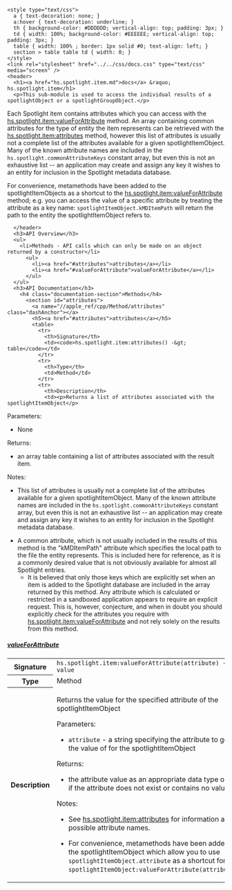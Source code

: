     <style type="text/css">
      a { text-decoration: none; }
      a:hover { text-decoration: underline; }
      th { background-color: #DDDDDD; vertical-align: top; padding: 3px; }
      td { width: 100%; background-color: #EEEEEE; vertical-align: top; padding: 3px; }
      table { width: 100% ; border: 1px solid #0; text-align: left; }
      section > table table td { width: 0; }
    </style>
    <link rel="stylesheet" href="../../css/docs.css" type="text/css" media="screen" />
    <header>
      <h1><a href="hs.spotlight.item.md">docs</a> &raquo; hs.spotlight.item</h1>
      <p>This sub-module is used to access the individual results of a spotlightObject or a spotlightGroupObject.</p>
<p>Each Spotlight item contains attributes which you can access with the <a href="#valueForAttribute">hs.spotlight.item:valueForAttribute</a> method. An array containing common attributes for the type of entity the item represents can be retrieved with the <a href="#attributes">hs.spotlight.item:attributes</a> method, however this list of attributes is usually not a complete list of the attributes available for a given spotlightItemObject. Many of the known attribute names are included in the <code>hs.spotlight.commonAttributeKeys</code> constant array, but even this is not an exhaustive list -- an application may create and assign any key it wishes to an entity for inclusion in the Spotlight metadata database.</p>
<p>For convenience, metamethods have been added to the spotlightItemObjects as a shortcut to the <a href="#valueForAttribute">hs.spotlight.item:valueForAttribute</a> method; e.g. you can access the value of a specific attribute by treating the attribute as a key name: <code>spotlightItemObject.kMDItemPath</code> will return the path to the entity the spotlightItemObject refers to.</p>

      </header>
      <h3>API Overview</h3>
      <ul>
        <li>Methods - API calls which can only be made on an object returned by a constructor</li>
          <ul>
            <li><a href="#attributes">attributes</a></li>
            <li><a href="#valueForAttribute">valueForAttribute</a></li>
          </ul>
      </ul>
      <h3>API Documentation</h3>
        <h4 class="documentation-section">Methods</h4>
          <section id="attributes">
            <a name="//apple_ref/cpp/Method/attributes" class="dashAnchor"></a>
            <h5><a href="#attributes">attributes</a></h5>
            <table>
              <tr>
                <th>Signature</th>
                <td><code>hs.spotlight.item:attributes() -&gt; table</code></td>
              </tr>
              <tr>
                <th>Type</th>
                <td>Method</td>
              </tr>
              <tr>
                <th>Description</th>
                <td><p>Returns a list of attributes associated with the spotlightItemObject</p>
<p>Parameters:</p>
<ul>
<li>None</li>
</ul>
<p>Returns:</p>
<ul>
<li>an array table containing a list of attributes associated with the result item.</li>
</ul>
<p>Notes:</p>
<ul>
<li>This list of attributes is usually not a complete list of the attributes available for a given spotlightItemObject. Many of the known attribute names are included in the <code>hs.spotlight.commonAttributeKeys</code> constant array, but even this is not an exhaustive list -- an application may create and assign any key it wishes to an entity for inclusion in the Spotlight metadata database.</li>
</ul>
<ul>
<li>A common attribute, which is not usually included in the results of this method is the "kMDItemPath" attribute which specifies the local path to the file the entity represents. This is included here for reference, as it is a commonly desired value that is not obviously available for almost all Spotlight entries.<ul>
<li>It is believed that only those keys which are explicitly set when an item is added to the Spotlight database are included in the array returned by this method. Any attribute which is calculated or restricted in a sandboxed application appears to require an explicit request. This is, however, conjecture, and when in doubt you should explicitly check for the attributes you require with <a href="#valueForAttribute">hs.spotlight.item:valueForAttribute</a> and not rely solely on the results from this method.</li>
</ul>
</li>
</ul>
</td>
              </tr>
            </table>
          </section>
          <section id="valueForAttribute">
            <a name="//apple_ref/cpp/Method/valueForAttribute" class="dashAnchor"></a>
            <h5><a href="#valueForAttribute">valueForAttribute</a></h5>
            <table>
              <tr>
                <th>Signature</th>
                <td><code>hs.spotlight.item:valueForAttribute(attribute) -&gt; value</code></td>
              </tr>
              <tr>
                <th>Type</th>
                <td>Method</td>
              </tr>
              <tr>
                <th>Description</th>
                <td><p>Returns the value for the specified attribute of the spotlightItemObject</p>
<p>Parameters:</p>
<ul>
<li><code>attribute</code> - a string specifying the attribute to get the value of for the spotlightItemObject</li>
</ul>
<p>Returns:</p>
<ul>
<li>the attribute value as an appropriate data type or nil if the attribute does not exist or contains no value</li>
</ul>
<p>Notes:</p>
<ul>
<li><p>See <a href="#attributes">hs.spotlight.item:attributes</a> for information about possible attribute names.</p>
</li>
<li><p>For convenience, metamethods have been added to the spotlightItemObject which allow you to use <code>spotlightItemObject.attribute</code> as a shortcut for <code>spotlightItemObject:valueForAttribute(attribute)</code>.</p>
</li>
</ul>
</td>
              </tr>
            </table>
          </section>
